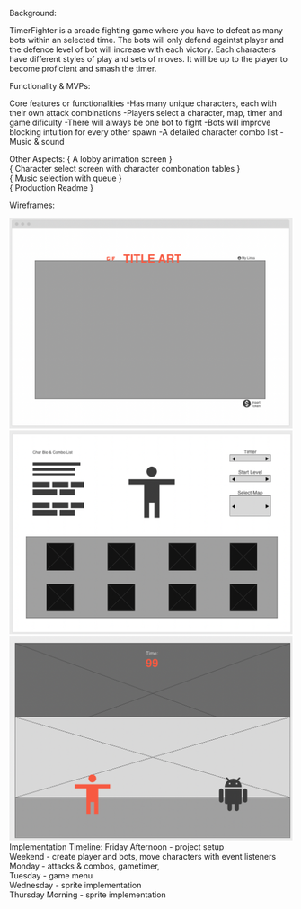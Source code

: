 Background:

TimerFighter is a arcade fighting game where you have to defeat as many bots
within an selected time. The bots will only defend againtst player and the defence level of bot will increase with each victory.
Each characters have different styles of play and sets of moves. It will be up to the player to become proficient and smash the timer.

Functionality & MVPs:

Core features or functionalities
-Has many unique characters, each with their own attack combinations
-Players select a character, map, timer and game dificulty
-There will always be one bot to fight
-Bots will improve blocking intuition for every other spawn
-A detailed character combo list 
-Music & sound 

Other Aspects:
{ A lobby animation screen }<br />
{ Character select screen with character combonation tables }<br />
{ Music selection with queue }<br />
{ Production Readme }<br />

Wireframes:

![Hot Nets Home Page](wireframes/browser_page.png)
<br />
![Hot Nets Home Page](wireframes/select_menu.png)
<br />
![Hot Nets Home Page](wireframes/game.png)
<br />
Implementation Timeline:
Friday Afternoon - project setup<br />
Weekend - create player and bots, move characters with event listeners<br />
Monday - attacks & combos, gametimer,  <br />
Tuesday - game menu<br />
Wednesday - sprite implementation<br />
Thursday Morning - sprite implementation<br />




